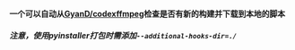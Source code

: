 #### 一个可以自动从[GyanD/codexffmpeg](https://github.com/GyanD/codexffmpeg)检查是否有新的构建并下载到本地的脚本
##### 注意，使用pyinstaller打包时需添加` --additional-hooks-dir=./ `